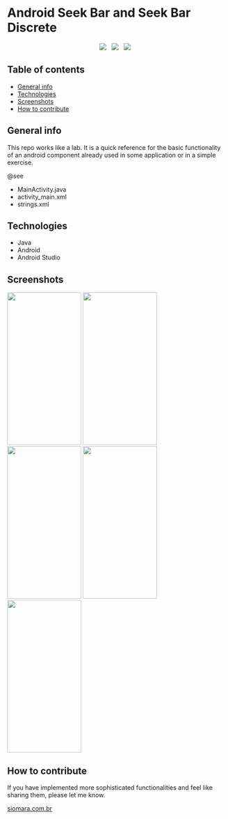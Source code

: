 # Android Seek Bar and Seek Bar Discrete

<p align='center'>
  <img src="https://img.shields.io/badge/Jakarta-Java-007396?style=for-the-badge&logo=java&logoColor=white" />&nbsp;&nbsp;
  <img src="https://img.shields.io/badge/Android%20Studio-Android-3DDC84?style=for-the-badge&logo=android&logoColor=white" />&nbsp;&nbsp;
  <img src="https://img.shields.io/badge/Build%20Tool-Gradle-02303A?style=for-the-badge&logo=gradle&logoColor=white" />&nbsp;&nbsp;
</p>

## Table of contents
* [General info](#general-info)
* [Technologies](#technologies)
* [Screenshots](#screenshots)
* [How to contribute](#how-to-contribute)


## General info
This repo works like a lab. It is a quick reference for the basic functionality of an android component already used in some application or in a simple exercise.

@see

- MainActivity.java
- activity_main.xml
- strings.xml


## Technologies
* Java
* Android
* Android Studio


## Screenshots
<kbd><img src="https://user-images.githubusercontent.com/5893219/135548185-5cca4987-e9e3-43de-adb9-cf6254f064c1.png" width="170" height="350"></kbd>
<kbd><img src="https://user-images.githubusercontent.com/5893219/135548177-a286ea2a-5a28-4a19-a231-01995a83e1a8.png" width="170" height="350"></kbd>
<kbd><img src="https://user-images.githubusercontent.com/5893219/135548179-157d3d5e-ac28-4a96-b5c7-af56e472a168.png" width="170" height="350"></kbd>
<kbd><img src="https://user-images.githubusercontent.com/5893219/135548180-9a91ba85-d3d0-46c4-8c16-511b946fc8ec.png" width="170" height="350"></kbd>
<kbd><img src="https://user-images.githubusercontent.com/5893219/135548182-ed184951-f81b-467e-9b9c-e17756b5c5a1.png" width="170" height="350"></kbd>


## How to contribute
If you have implemented more sophisticated functionalities and feel like sharing them, please let me know.

[siomara.com.br](http://www.siomara.com.br)
